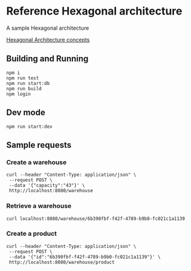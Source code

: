 # Reference Hexagonal architecture

A sample Hexagonal architecture

[Hexagonal Architecture concepts](concepts.md)

## Building and Running

    npm i
    npm run test
    npm run start:db
    npm run build
    npm login

## Dev mode

    npm run start:dev

## Sample requests

### Create a warehouse

```
curl --header "Content-Type: application/json" \
 --request POST \
 --data '{"capacity":"43"}' \
 http://localhost:8080/warehouse
```

### Retrieve a warehouse

```
curl localhost:8080/warehouse/6b390fbf-f42f-4789-b9b0-fc021c1a1139
```

### Create a product

```
curl --header "Content-Type: application/json" \
 --request POST \
 --data '{"id":"6b390fbf-f42f-4789-b9b0-fc021c1a1139"}' \
 http://localhost:8080/warehouse/product
```
